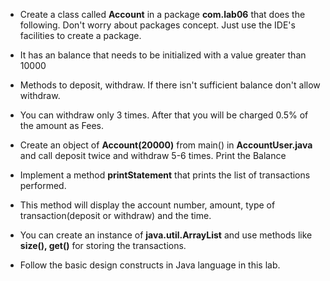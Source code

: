 * Create a class called __Account__ in a package __com.lab06__ that does the following. Don't worry about packages concept. Just use the IDE's facilities to create a package.
* It has an balance that needs to be initialized with a value greater than 10000
* Methods to deposit, withdraw. If there isn't sufficient balance don't allow withdraw.
* You can withdraw only 3 times. After that you will be charged 0.5% of the amount as Fees.

* Create an object of __Account(20000)__ from main() in __AccountUser.java__ and call deposit twice and withdraw 5-6 times. Print the Balance

* Implement a method __printStatement__ that prints the list of transactions performed. 
* This method will display the account number, amount, type of transaction(deposit or withdraw) and the time.
* You can create an instance of __java.util.ArrayList__ and use methods like __size(), get()__ for storing the transactions.

* Follow the basic design constructs in Java language in this lab.